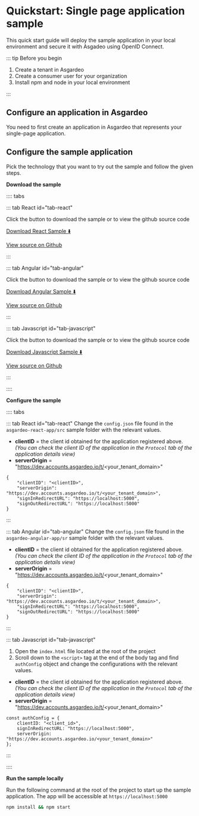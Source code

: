# Quickstart: Single page application sample

This quick start guide will deploy the sample application in your local environment and secure it with Asgadeo using OpenID Connect.

::: tip Before you begin

1. Create a tenant in Asgardeo
2. Create a consumer user for your organization
3. Install npm and node in your local environment

:::

## Configure an application in Asgardeo

You need to first create an application in Asgardeo that represents your single-page application.

<CommonGuide guide='guides/fragments/configure-spa-in-asgardeo.md'/>

## Configure the sample application

Pick the technology that you want to try out the sample and follow the given steps.

**Download the sample**

:::: tabs

::: tab React id="tab-react"

Click the button to download the sample or to view the github source code

[Download React Sample :arrow_down:](https://github.com/asgardeo/asgardeo-auth-react-sdk/releases/latest/download/asgardeo-react-app.zip)

[View source on Github](https://github.com/asgardeo/asgardeo-auth-react-sdk/tree/main/samples/asgardeo-react-app)

:::

::: tab Angular id="tab-angular"

Click the button to download the sample or to view the github source code

[Download Angular Sample :arrow_down:](https://github.com/asgardeo/asgardeo-auth-angular-sdk/releases/latest/download/asgardeo-angular-app.zip)

[View source on Github](https://github.com/asgardeo/asgardeo-auth-angular-sdk/tree/main/samples/asgardeo-angular-app)
 
:::

::: tab Javascript id="tab-javascript"

Click the button to download the sample or to view the github source code

[Download Javascript Sample :arrow_down:](https://github.com/asgardeo/asgardeo-auth-spa-sdk/releases/download/v0.1.2/asgardeo-html-js-app.zip)

[View source on Github](https://github.com/asgardeo/asgardeo-auth-spa-sdk/tree/main/samples/asgardeo-html-js-app)

:::

::::


**Configure the sample**

:::: tabs

::: tab React id="tab-react"
Change the `config.json` file found in the `asgardeo-react-app/src` sample folder with the relevant values.

- **clientID** = the client id obtained for the application registered above. _(You can check the client ID of the application in the `Protocol` tab of the application details view)_
- **serverOrigin** = "https://dev.accounts.asgardeo.io/t/<your_tenant_domain>"

``` json{2,3}
{
    "clientID": "<clientID>",
    "serverOrigin": "https://dev.accounts.asgardeo.io/t/<your_tenant_domain>",
    "signInRedirectURL": "https://localhost:5000",
    "signOutRedirectURL": "https://localhost:5000"
}
```
:::

::: tab Angular id="tab-angular"
Change the `config.json` file found in the `asgardeo-angular-app/sr` sample folder with the relevant values.

- **clientID** = the client id obtained for the application registered above. _(You can check the client ID of the application in the `Protocol` tab of the application details view)_
- **serverOrigin** = "https://dev.accounts.asgardeo.io/t/<your_tenant_domain>"

``` json{2,3}
{
    "clientID": "<clientID>",
    "serverOrigin": "https://dev.accounts.asgardeo.io/t/<your_tenant_domain>",
    "signInRedirectURL": "https://localhost:5000",
    "signOutRedirectURL": "https://localhost:5000"
}
```
:::

::: tab Javascript id="tab-javascript"
1. Open the `index.html` file located at the root of the project 
2. Scroll down to the `<script>` tag at the end of the body tag and find `authConfig` object and change the configurations with the relevant values.

- **clientID** = the client id obtained for the application registered above. _(You can check the client ID of the application in the `Protocol` tab of the application details view)_
- **serverOrigin** = "https://dev.accounts.asgardeo.io/t/<your_tenant_domain>"

```HTML{2,4}
const authConfig = {
    clientID: "<client_id>",
    signInRedirectURL: "https://localhost:5000",
    serverOrigin: "https://dev.accounts.asgardeo.io/<your_tenant_domain>"
};
```
:::

::::

**Run the sample locally**

Run the following command at the root of the project to start up the sample application. The app will be accessible at `https://localhost:5000` 

```bash
npm install && npm start
```
